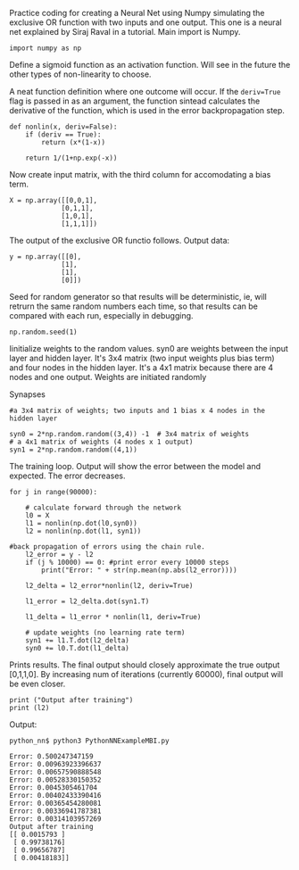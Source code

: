 Practice coding for creating a Neural Net
using Numpy simulating the exclusive OR function
with two inputs and one output. This one is a neural net explained by Siraj Raval in a tutorial. Main import is Numpy. 
```
import numpy as np
```


Define a sigmoid function as an activation function. Will see in the future the other types of non-linearity to choose. 

A neat function definition where one outcome will occur. If the ```deriv=True``` flag is passed in as an argument, the function sintead calculates the derivative of the function, which is used in the error backpropagation step.

```
def nonlin(x, deriv=False):
    if (deriv == True):
        return (x*(1-x))

    return 1/(1+np.exp(-x))
```


Now create input matrix, with the third column for accomodating a bias term.
```
X = np.array([[0,0,1],
             [0,1,1],
             [1,0,1],
             [1,1,1]])
```

The output of the exclusive OR functio follows. Output data:
```
y = np.array([[0],
             [1],
             [1],
             [0]])
```

Seed for random generator so that results will be deterministic, ie, will retrurn the same random numbers each time, so that results can be compared with each run, especially in debugging.
```
np.random.seed(1)
```

Iinitialize weights to the random values. syn0 are weights between the input layer and hidden layer. It's 3x4 matrix (two input weights plus bias term) and
four nodes in the hidden layer. It's a 4x1 matrix because
there are 4 nodes and one output. Weights are initiated
randomly

Synapses
```
#a 3x4 matrix of weights; two inputs and 1 bias x 4 nodes in the hidden layer

syn0 = 2*np.random.random((3,4)) -1  # 3x4 matrix of weights
# a 4x1 matrix of weights (4 nodes x 1 output)
syn1 = 2*np.random.random((4,1))
```

The training loop. Output will show the error between the model and expected. The error decreases. 

```
for j in range(90000):

    # calculate forward through the network
    l0 = X
    l1 = nonlin(np.dot(l0,syn0))
    l2 = nonlin(np.dot(l1, syn1))

#back propagation of errors using the chain rule.
    l2_error = y - l2
    if (j % 10000) == 0: #print error every 10000 steps
        print("Error: " + str(np.mean(np.abs(l2_error))))

    l2_delta = l2_error*nonlin(l2, deriv=True)

    l1_error = l2_delta.dot(syn1.T)

    l1_delta = l1_error * nonlin(l1, deriv=True)
```

```
    # update weights (no learning rate term)
    syn1 += l1.T.dot(l2_delta)
    syn0 += l0.T.dot(l1_delta)
```


Prints results. The final output should closely approximate the true
output [0,1,1,0].  By increasing num of iterations (currently 60000), final output will be even closer.

```
print ("Output after training")
print (l2)
```


Output:
```
python_nn$ python3 PythonNNExampleMBI.py 

Error: 0.500247347159
Error: 0.00963923396637
Error: 0.00657590888548
Error: 0.00528330150352
Error: 0.0045305461704
Error: 0.00402433390416
Error: 0.00365454280081
Error: 0.00336941787381
Error: 0.00314103957269
Output after training
[[ 0.0015793 ]
 [ 0.99738176]
 [ 0.99656787]
 [ 0.00418183]]
```



